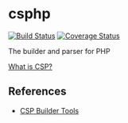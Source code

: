 # csphp

[![Build Status](https://travis-ci.com/MilesChou/csphp.svg?branch=master)](https://travis-ci.com/MilesChou/csphp) 
[![Coverage Status](https://coveralls.io/repos/github/MilesChou/csphp/badge.svg?branch=master)](https://coveralls.io/github/MilesChou/csphp?branch=master)

The builder and parser for PHP

[What is CSP?](https://developer.mozilla.org/en-US/docs/Web/HTTP/CSP)

## References

* [CSP Builder Tools](https://report-uri.com/home/generate)
